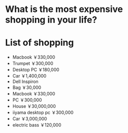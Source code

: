 # What is the most expensive shopping in your life?

# List of shopping

- Macbook ￥330,000
- Trumpet ￥300,000
- Desktop PC ￥180,000
- Car ￥1,400,000
- Dell Inspiron
- Bag ￥30,000
- Macbook ￥330,000
- PC  ￥300,000
- House ￥30,000,000
- iiyama desktop pc ￥300,000
- Car ￥3,000,000
- electric bass ￥120,000
